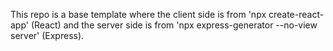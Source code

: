 This repo is a base template where the client side is from 'npx create-react-app' (React) and the server side is from 'npx express-generator --no-view server' (Express).
